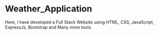 # Weather_Application
Here, I have developed a Full Stack Website using HTML, CSS, JavaScript, ExpressJs, Bootstrap and Many more tools.
